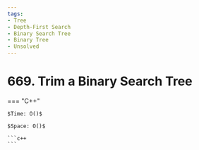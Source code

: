 ```yaml
---
tags:
- Tree
- Depth-First Search
- Binary Search Tree
- Binary Tree
- Unsolved
---
```



# 669. Trim a Binary Search Tree

=== "C++"

    $Time: O()$

    $Space: O()$

    ```c++
    ```